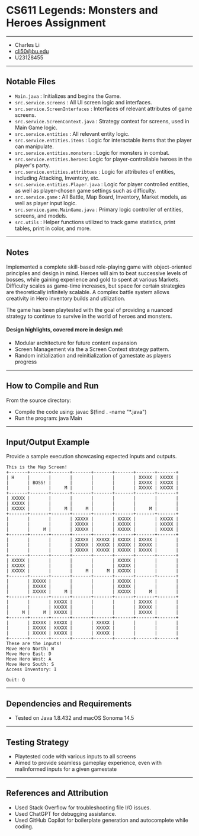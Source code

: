 # CS611 Legends: Monsters and Heroes Assignment
---

- Charles Li
- cli50@bu.edu
- U23128455

---

## Notable Files

- ``` Main.java ``` : Initializes and begins the Game.
- ``` src.service.screens ``` : All UI screen logic and interfaces.
- ``` src.service.ScreenInterfaces ``` : Interfaces of relevant attributes of game screens.
- ``` src.service.ScreenContext.java ``` : Strategy context for screens, used in Main Game logic.
- ``` src.service.entities ``` : All relevant entity logic.
- ``` src.service.entities.items ``` : Logic for interactable items that the player can manipulate.
- ``` src.service.entities.monsters ``` : Logic for monsters in combat.
- ``` src.service.entities.heroes ```: Logic for player-controllable heroes in the player's party.
- ``` src.service.entities.attribtues ``` : Logic for attributes of entities, including Attacking, Inventory, etc.
- ``` src.service.entities.Player.java ``` : Logic for player controlled entities, as well as player-chosen game settings such as difficulty.
- ``` src.service.game ``` : All Battle, Map Board, Inventory, Market models, as well as player input logic.
- ``` src.service.game.MainGame.java ``` : Primary logic controller of entities, screens, and models.
- ``` src.utils ``` : Helper functions utilized to track game statistics, print tables, print in color, and more. 


---

## Notes

Implemented a complete skill-based role-playing game with object-oriented principles and design in mind. Heroes will aim to beat successive levels of bosses, while gaining experience and gold to spent at various Markets. Difficulty scales as game-time increases, but space for certain strategies are theoretically infinitely scalable. A complex battle system allows creativity in Hero inventory builds and utilization. 

The game has been playtested with the goal of providing a nuanced strategy to continue to survive in the world of heroes and monsters. 

#### Design highlights, covered more in design.md:

- Modular architecture for future content expansion
- Screen Management via the a Screen Context strategy pattern.
- Random initialization and reinitialization of gamestate as players progress


---

## How to Compile and Run

From the source directory: 

- Compile the code using: javac $(find . -name "*.java")  
- Run the program: java Main

---

## Input/Output Example

Provide a sample execution showcasing expected inputs and outputs.
```
This is the Map Screen!
+-------+-------+-------+-------+-------+-------+-------+-------+
| H     |       |       |       |       |       | XXXXX | XXXXX |
|       | BOSS! |       |       |       |       | XXXXX | XXXXX |
|       |       |     M |       |       |       | XXXXX | XXXXX |
+-------+-------+-------+-------+-------+-------+-------+-------+
| XXXXX |       |       |       |       |       |       |       |
| XXXXX |       |       |       |       |       |       |       |
| XXXXX |       |     M |     M |       |       |     M |       |
+-------+-------+-------+-------+-------+-------+-------+-------+
|       |       |       | XXXXX |       | XXXXX |       | XXXXX |
|       |       |       | XXXXX |       | XXXXX |       | XXXXX |
|       |     M |       | XXXXX |       | XXXXX |       | XXXXX |
+-------+-------+-------+-------+-------+-------+-------+-------+
|       |       |       | XXXXX | XXXXX | XXXXX | XXXXX |       |
|       |       |       | XXXXX | XXXXX | XXXXX | XXXXX |       |
|       |       |       | XXXXX | XXXXX | XXXXX | XXXXX |       |
+-------+-------+-------+-------+-------+-------+-------+-------+
| XXXXX |       |       |       |       | XXXXX |       |       |
| XXXXX |       |       |       |       | XXXXX |       |       |
| XXXXX |       |       |     M |     M | XXXXX |       |       |
+-------+-------+-------+-------+-------+-------+-------+-------+
|       | XXXXX |       |       |       | XXXXX |       |       |
|       | XXXXX |       |       |       | XXXXX |       |       |
|       | XXXXX |     M |       |       | XXXXX |     M |       |
+-------+-------+-------+-------+-------+-------+-------+-------+
|       |       | XXXXX |       |       |       | XXXXX |       |
|       |       | XXXXX |       |       |       | XXXXX |       |
|     M |     M | XXXXX |       |       |       | XXXXX |       |
+-------+-------+-------+-------+-------+-------+-------+-------+
|       | XXXXX | XXXXX |       | XXXXX |       |       |       |
|       | XXXXX | XXXXX |       | XXXXX |       |       |       |
|       | XXXXX | XXXXX |       | XXXXX |       |       |       |
+-------+-------+-------+-------+-------+-------+-------+-------+
These are the inputs!
Move Hero North: W
Move Hero East: D
Move Hero West: A
Move Hero South: S
Access Inventory: I

Quit: Q
```

---

## Dependencies and Requirements

- Tested on Java 1.8.432 and macOS Sonoma 14.5

---

## Testing Strategy

- Playtested code with various inputs to all screens
- Aimed to provide seamless gameplay experience, even with malinformed inputs for a given gamestate


---

## References and Attribution

- Used Stack Overflow for troubleshooting file I/O issues.
- Used ChatGPT for debugging assistance.
- Used GitHub Copilot for boilerplate generation and autocomplete while coding.
